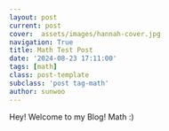 ```yaml
---
layout: post
current: post
cover:  assets/images/hannah-cover.jpg
navigation: True
title: Math Test Post
date: '2024-08-23 17:11:00'
tags: [math]
class: post-template
subclass: 'post tag-math'
author: sunwoo
---
```


Hey! Welcome to my Blog! Math :)